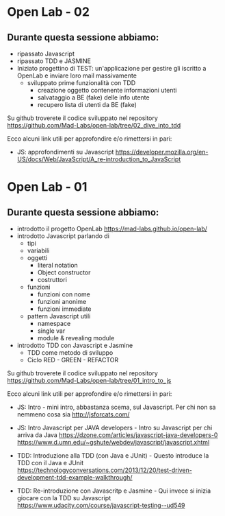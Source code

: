 # Open Lab - 02

## Durante questa sessione abbiamo:

* ripassato Javascript
* ripassato TDD e JASMINE
* Iniziato progettino di TEST: un'applicazione per gestire gli iscritto a OpenLab e inviare loro mail massivamente
  * sviluppato prime funzionalità con TDD
    * creazione oggetto contenente informazioni utenti
    * salvataggio a BE (fake) delle info utente
    * recupero lista di utenti da BE (fake)

Su github troverete il codice sviluppato nel repository https://github.com/Mad-Labs/open-lab/tree/02_dive_into_tdd

Ecco alcuni link utili per approfondire e/o rimettersi in pari:

* JS: approfondimenti su Javascript
https://developer.mozilla.org/en-US/docs/Web/JavaScript/A_re-introduction_to_JavaScript



# Open Lab - 01

## Durante questa sessione abbiamo:
* introdotto il progetto OpenLab https://mad-labs.github.io/open-lab/
* introdotto Javascript parlando di
  * tipi
  * variabili
  * oggetti
    * literal notation
    * Object constructor
    * costruttori
  * funzioni
    * funzioni con nome
    * funzioni anonime
    * funzioni immediate
  * pattern Javascript utili
    * namespace
    * single var
    * module & revealing module
* introdotto TDD con Javascript e Jasmine
  * TDD come metodo di sviluppo
  * Ciclo RED - GREEN - REFACTOR

Su github troverete il codice sviluppato nel repository https://github.com/Mad-Labs/open-lab/tree/01_intro_to_js

Ecco alcuni link utili per approfondire e/o rimettersi in pari:

* JS: Intro -  mini intro, abbastanza scema, sul Javascript. Per chi non sa nemmeno cosa sia
http://jsforcats.com/

* JS: Intro Javascript per JAVA developers - Intro su Javascript per chi arriva da Java
https://dzone.com/articles/javascript-java-developers-0
https://www.d.umn.edu/~gshute/webdev/javascript/javascript.xhtml

* TDD: Introduzione alla TDD (con Java e JUnit) - Questo introduce la TDD con il Java e JUnit
https://technologyconversations.com/2013/12/20/test-driven-development-tdd-example-walkthrough/

* TDD: Re-introduzione con Javascritp e Jasmine - Qui invece si inizia giocare con la TDD su Javascript
https://www.udacity.com/course/javascript-testing--ud549
